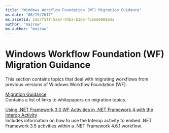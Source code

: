 ```yaml
---
title: "Windows Workflow Foundation (WF) Migration Guidance"
ms.date: "06/19/2017"
ms.assetid: 1da7f5ff-5a67-44ba-b165-f3e5de008e4a
author: "mairaw"
ms.author: "mairaw"
---
```

# Windows Workflow Foundation (WF) Migration Guidance

This section contains topics that deal with migrating workflows from previous versions of Windows Workflow Foundation (WF).

[Migration Guidance](migration-guidance.md)   
Contains a list of links to whitepapers on migration topics.

[Using .NET Framework 3.0 WF Activities in .NET Framework 4 with the Interop Activity](net-framework-3-0-wf-in-net-framework-4-interop.md)   
Includes information on how to use the Interop activity to embed .NET Framework 3.5 activities within a .NET Framework 4.6.1 workflow.
